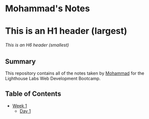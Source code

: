 # Mohammad's Notes
# This is an H1 header (largest)
###### This is an H6 header (smallest)

## Summary

This repository contains all of the notes taken by [Mohammad](https://github.com/mhmozaffari1985) for the Lighthouse Labs Web Development Bootcamp.

## Table of Contents
* [Week 1](/Week_1)
  * [Day 1](/Week_1/Day_1)